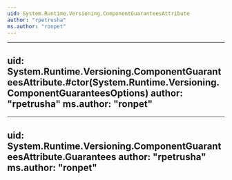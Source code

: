 ```yaml
---
uid: System.Runtime.Versioning.ComponentGuaranteesAttribute
author: "rpetrusha"
ms.author: "ronpet"
---
```


---
uid: System.Runtime.Versioning.ComponentGuaranteesAttribute.#ctor(System.Runtime.Versioning.ComponentGuaranteesOptions)
author: "rpetrusha"
ms.author: "ronpet"
---

---
uid: System.Runtime.Versioning.ComponentGuaranteesAttribute.Guarantees
author: "rpetrusha"
ms.author: "ronpet"
---
